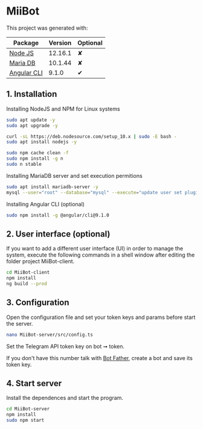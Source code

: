 # MiiBot

This project was generated with:

Package                               | Version | Optional
--------------------------------------|---------|---------
[Node JS](https://nodejs.org)         | 12.16.1 | &#x2718;
[Maria DB](https://mariadb.org)       | 10.1.44 | &#x2718;
[Angular CLI](https://cli.angular.io) | 9.1.0   | &#x2714;

## 1. Installation

Installing NodeJS and NPM for Linux systems

```bash
sudo apt update -y
sudo apt upgrade -y

curl -sL https://deb.nodesource.com/setup_10.x | sudo -E bash -
sudo apt install nodejs -y

sudo npm cache clean -f
sudo npm install -g n
sudo n stable
```

Installing MariaDB server and set execution permitions

```bash
sudo apt install mariadb-server -y
mysql --user="root" --database="mysql" --execute="update user set plugin='' where User='root'; flush privileges;"
```

Installing Angular CLI (optional)

```bash
sudo npm install -g @angular/cli@9.1.0
```

## 2. User interface (optional)

If you want to add a different user interface (UI) in order to manage the system, execute the following commands in a shell window after editing the folder project MiiBot-client.

```bash
cd MiiBot-client
npm install
ng build --prod
```

## 3. Configuration

Open the configuration file and set your token keys and params before start the server.

```bash
nano MiiBot-server/src/config.ts
```

Set the Telegram API token key on bot ➞ token. 

If you don't have this number talk with [Bot Father](https://t.me/botfather), create a bot and save its token key.

## 4. Start server

Install the dependences and start the program.

```bash
cd MiiBot-server
npm install
sudo npm start
```